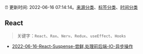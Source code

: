 :alarm_clock: 更新时间: 2022-06-16 07:14:14。[来源分类](../README.md)、[标签分类](../TAGS.md)、[时间分类](../TIMELINE.md)

## React


> 关键字：`React`、`Rax`、`Nerv`、`Redux`、`useEffect`、`Hooks`



- [2022-06-16-React-Suspense-尝鲜,处理前后端-IO-异步操作](https://www.v2ex.com/t/860017) 